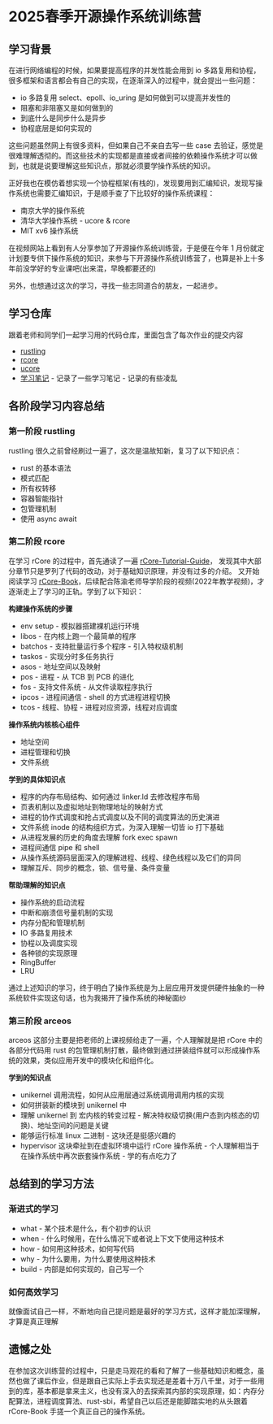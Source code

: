 # 2025春季开源操作系统训练营

## 学习背景

在进行网络编程的时候，如果要提高程序的并发性能会用到 io 多路复用和协程，很多框架和语言都会有自己的实现，在逐渐深入的过程中，就会提出一些问题：

- io 多路复用 select、epoll、io_uring 是如何做到可以提高并发性的
- 阻塞和非阻塞又是如何做到的
- 到底什么是同步什么是异步
- 协程底层是如何实现的

这些问题虽然网上有很多资料，但如果自己不亲自去写一些 case 去验证，感觉是很难理解透彻的。而这些技术的实现都是直接或者间接的依赖操作系统才可以做到，也就是说要理解这些知识点，那就必须要学操作系统的知识。

正好我也在模仿着想实现一个协程框架(有栈的)，发现要用到汇编知识，发现写操作系统也需要汇编知识，于是顺手查了下比较好的操作系统课程：

- 南京大学的操作系统
- 清华大学操作系统 - ucore & rcore
- MIT xv6 操作系统

在视频网站上看到有人分享参加了开源操作系统训练营，于是便在今年 1 月份就定计划要专供下操作系统的知识，来参与下开源操作系统训练营了，也算是补上十多年前没学好的专业课吧(出来混，早晚都要还的)

另外，也想通过这次的学习，寻找一些志同道合的朋友，一起进步。

## 学习仓库

跟着老师和同学们一起学习用的代码仓库，里面包含了每次作业的提交内容

- [rustling](https://github.com/LearningOS/2025s-rustling-CreatorMetaSky)
- [rcore](https://github.com/LearningOS/2025s-rcore-CreatorMetaSky)
- [ucore](https://github.com/LearningOS/2025s-arceos-CreatorMetaSky)
- [学习笔记](https://github.com/osxspace/qhos) - 记录了一些学习笔记 - 记录的有些凌乱

## 各阶段学习内容总结

### 第一阶段 rustling

rustling 很久之前曾经刷过一遍了，这次是温故知新，复习了以下知识点：

- rust 的基本语法
- 模式匹配
- 所有权转移
- 容器智能指针
- 包管理机制
- 使用 async await

### 第二阶段 rcore

在学习 rCore 的过程中，首先通读了一遍 [rCore-Tutorial-Guide](https://learningos.cn/rCore-Tutorial-Guide-2025S)， 发现其中大部分章节只是罗列了代码的改动，对于基础知识原理，并没有过多的介绍。
又开始阅读学习 [rCore-Book](https://rcore-os.cn/rCore-Tutorial-Book-v3)，后续配合陈渝老师导学阶段的视频(2022年教学视频)，才逐渐走上了学习的正轨。学到了以下知识：

**构建操作系统的步骤**

- env setup - 模拟器搭建裸机运行环境
- libos - 在内核上跑一个最简单的程序
- batchos - 支持批量运行多个程序 - 引入特权级机制
- taskos - 实现分时多任务执行
- asos - 地址空间以及映射
- pos - 进程 - 从 TCB 到 PCB 的进化
- fos - 支持文件系统 - 从文件读取程序执行
- ipcos - 进程间通信 - shell 的方式进程进程切换
- tcos - 线程、协程 - 进程对应资源，线程对应调度

**操作系统内核核心组件**

- 地址空间
- 进程管理和切换
- 文件系统

**学到的具体知识点**

- 程序的内存布局结构、如何通过 linker.ld 去修改程序布局
- 页表机制以及虚拟地址到物理地址的映射方式
- 进程的协作式调度和抢占式调度以及不同的调度算法的历史演进
- 文件系统 inode 的结构组织方式，为深入理解一切皆 io 打下基础
- 从进程发展的历史的角度去理解 fork exec spawn
- 进程间通信 pipe 和 shell
- 从操作系统源码层面深入的理解进程、线程、绿色线程以及它们的异同
- 理解互斥、同步的概念，锁、信号量、条件变量

**帮助理解的知识点**

- 操作系统的启动流程
- 中断和崩溃信号量机制的实现
- 内存分配和管理机制
- IO 多路复用技术
- 协程以及调度实现
- 各种锁的实现原理
- RingBuffer
- LRU

通过上述知识的学习，终于明白了操作系统是为上层应用开发提供硬件抽象的一种系统软件实现这句话，也为我揭开了操作系统的神秘面纱

### 第三阶段 arceos

arceos 这部分主要是把老师的上课视频给走了一遍，个人理解就是把 rCore 中的各部分代码用 rust 的包管理机制打散，最终做到通过拼装组件就可以形成操作系统的效果，类似应用开发中的模块化和组件化。

**学到的知识点**

- unikernel 调用流程，如何从应用层通过系统调用调用内核的实现
- 如何拼装新的模块到 unikernel 中
- 理解 unikernel 到 宏内核的转变过程 - 解决特权级切换(用户态到内核态的切换)、地址空间的问题是关键
- 能够运行标准 linux 二进制 - 这块还是挺感兴趣的
- hypervisor 这块牵扯到在虚拟环境中运行 rCore 操作系统 - 个人理解相当于在操作系统中再次嵌套操作系统 - 学的有点吃力了

## 总结到的学习方法

### 渐进式的学习

- what - 某个技术是什么，有个初步的认识
- when - 什么时候用，在什么情况下或者说上下文下使用这种技术
- how - 如何用这种技术，如何写代码
- why - 为什么要用，为什么要使用这种技术
- build - 内部是如何实现的，自己写一个

### 如何高效学习

就像面试自己一样，不断地向自己提问题是最好的学习方式，这样才能加深理解，才算是真正理解

## 遗憾之处

在参加这次训练营的过程中，只是走马观花的看和了解了一些基础知识和概念，虽然也做了课后作业，但是跟自己实际上手去实现还是差着十万八千里，对于一些用到的库，基本都是拿来主义，也没有深入的去探索其内部的实现原理，如：内存分配算法，进程调度算法、rust-sbi，希望自己以后还是能脚踏实地的从头跟着 rCore-Book 手搓一个真正自己的操作系统。